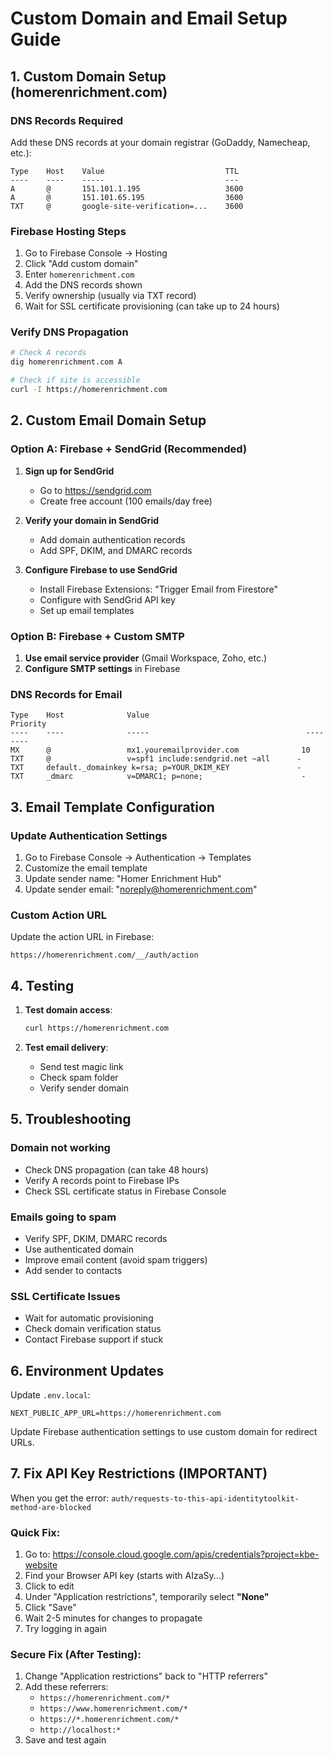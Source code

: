 # Custom Domain and Email Setup Guide

## 1. Custom Domain Setup (homerenrichment.com)

### DNS Records Required

Add these DNS records at your domain registrar (GoDaddy, Namecheap, etc.):

```
Type    Host    Value                           TTL
----    ----    -----                           ---
A       @       151.101.1.195                   3600
A       @       151.101.65.195                  3600
TXT     @       google-site-verification=...    3600
```

### Firebase Hosting Steps

1. Go to Firebase Console → Hosting
2. Click "Add custom domain"
3. Enter `homerenrichment.com`
4. Add the DNS records shown
5. Verify ownership (usually via TXT record)
6. Wait for SSL certificate provisioning (can take up to 24 hours)

### Verify DNS Propagation

```bash
# Check A records
dig homerenrichment.com A

# Check if site is accessible
curl -I https://homerenrichment.com
```

## 2. Custom Email Domain Setup

### Option A: Firebase + SendGrid (Recommended)

1. **Sign up for SendGrid**
   - Go to https://sendgrid.com
   - Create free account (100 emails/day free)

2. **Verify your domain in SendGrid**
   - Add domain authentication records
   - Add SPF, DKIM, and DMARC records

3. **Configure Firebase to use SendGrid**
   - Install Firebase Extensions: "Trigger Email from Firestore"
   - Configure with SendGrid API key
   - Set up email templates

### Option B: Firebase + Custom SMTP

1. **Use email service provider** (Gmail Workspace, Zoho, etc.)
2. **Configure SMTP settings** in Firebase

### DNS Records for Email

```
Type    Host              Value                                   Priority
----    ----              -----                                   --------
MX      @                 mx1.youremailprovider.com              10
TXT     @                 v=spf1 include:sendgrid.net ~all      -
TXT     default._domainkey k=rsa; p=YOUR_DKIM_KEY               -
TXT     _dmarc            v=DMARC1; p=none;                      -
```

## 3. Email Template Configuration

### Update Authentication Settings

1. Go to Firebase Console → Authentication → Templates
2. Customize the email template
3. Update sender name: "Homer Enrichment Hub"
4. Update sender email: "noreply@homerenrichment.com"

### Custom Action URL

Update the action URL in Firebase:
```
https://homerenrichment.com/__/auth/action
```

## 4. Testing

1. **Test domain access**:
   ```bash
   curl https://homerenrichment.com
   ```

2. **Test email delivery**:
   - Send test magic link
   - Check spam folder
   - Verify sender domain

## 5. Troubleshooting

### Domain not working
- Check DNS propagation (can take 48 hours)
- Verify A records point to Firebase IPs
- Check SSL certificate status in Firebase Console

### Emails going to spam
- Verify SPF, DKIM, DMARC records
- Use authenticated domain
- Improve email content (avoid spam triggers)
- Add sender to contacts

### SSL Certificate Issues
- Wait for automatic provisioning
- Check domain verification status
- Contact Firebase support if stuck

## 6. Environment Updates

Update `.env.local`:
```
NEXT_PUBLIC_APP_URL=https://homerenrichment.com
```

Update Firebase authentication settings to use custom domain for redirect URLs.

## 7. Fix API Key Restrictions (IMPORTANT)

When you get the error: `auth/requests-to-this-api-identitytoolkit-method-are-blocked`

### Quick Fix:
1. Go to: https://console.cloud.google.com/apis/credentials?project=kbe-website
2. Find your Browser API key (starts with AIzaSy...)
3. Click to edit
4. Under "Application restrictions", temporarily select **"None"**
5. Click "Save"
6. Wait 2-5 minutes for changes to propagate
7. Try logging in again

### Secure Fix (After Testing):
1. Change "Application restrictions" back to "HTTP referrers"
2. Add these referrers:
   - `https://homerenrichment.com/*`
   - `https://www.homerenrichment.com/*`
   - `https://*.homerenrichment.com/*`
   - `http://localhost:*`
3. Save and test again